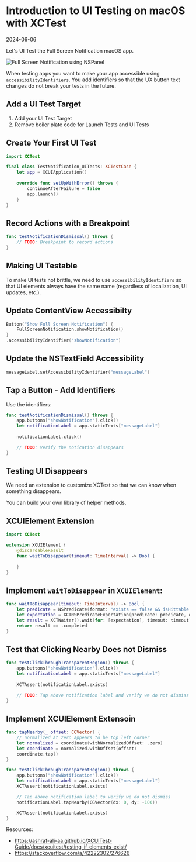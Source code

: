 # Introduction to UI Testing on macOS with XCTest
2024-06-06

Let's UI Test the Full Screen Notification macOS app.

![Full Screen Notification using NSPanel](hero-full-screen.png)

When testing apps you want to make your app accessible using `accessibilityIdentifiers`. You add identifiers so that the UX button text changes do not break your tests in the future.

## Add a UI Test Target

1. Add your UI Test Target
2. Remove boiler plate code for Launch Tests and UI Tests

## Create Your First UI Test

```swift
import XCTest

final class TestNotification_UITests: XCTestCase {
    let app = XCUIApplication()
    
    override func setUpWithError() throws {
        continueAfterFailure = false
        app.launch()
    }
}
```

## Record Actions with a Breakpoint

```swift
func testNotificationDismissal() throws {
    // TODO: Breakpoint to record actions
}
```

## Making UI Testable

To make UI tests not brittle, we need to use `accessibilityIdentifiers` so that UI elements always have the same name (regardless of localization, UI updates, etc.).

## Update ContentView Accessibilty

```swift
Button("Show Full Screen Notification") {
    FullScreenNotification.showNotification()
}
.accessibilityIdentifier("showNotification")
```

## Update the NSTextField Accessibility

```swift
messageLabel.setAccessibilityIdentifier("messageLabel")
```

## Tap a Button - Add Identifiers

Use the identifiers:

```swift
func testNotificationDismissal() throws {
    app.buttons["showNotification"].click()
    let notificationLabel = app.staticTexts["messageLabel"]
    
    notificationLabel.click()

	// TODO: Verify the notication disappears
}
```


## Testing UI Disappears

We need an extension to customize XCTest so that we can know when something disappears.

You can build your own library of helper methods.

## XCUIElement Extension

```swift
import XCTest

extension XCUIElement {
    @discardableResult
    func waitToDisappear(timeout: TimeInterval) -> Bool {
    
    }
}
```

## Implement `waitToDisappear` in `XCUIElement`:

```swift
func waitToDisappear(timeout: TimeInterval) -> Bool {
    let predicate = NSPredicate(format: "exists == false && isHittable == false")
    let expectation = XCTNSPredicateExpectation(predicate: predicate, object: self)
    let result = XCTWaiter().wait(for: [expectation], timeout: timeout)
    return result == .completed
}
```

## Test that Clicking Nearby Does not Dismiss

```swift
func testClickThroughTransparentRegion() throws {
    app.buttons["showNotification"].click()
    let notificationLabel = app.staticTexts["messageLabel"]
           
    XCTAssert(notificationLabel.exists)

    // TODO: Tap above notification label and verify we do not dismiss
}
```

## Implement XCUIElement Extensoin

```swift
func tapNearby(_ offset: CGVector) {
    // normalized at zero appears to be top left corner
    let normalized = coordinate(withNormalizedOffset: .zero)
    let coordinate = normalized.withOffset(offset)
    coordinate.tap()
}
```

```swift
func testClickThroughTransparentRegion() throws {
    app.buttons["showNotification"].click()
    let notificationLabel = app.staticTexts["messageLabel"]
    XCTAssert(notificationLabel.exists)

    // Tap above notification label to verify we do not dismiss
    notificationLabel.tapNearby(CGVector(dx: 0, dy: -100))

    XCTAssert(notificationLabel.exists)
}
```

Resources:
* https://ashraf-ali-aa.github.io/XCUITest-Guide/docs/xcuitest/testing_if_elements_exist/
* https://stackoverflow.com/a/42222302/276626
